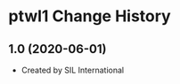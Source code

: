 ptwl1 Change History
====================

1.0 (2020-06-01)
----------------
* Created by SIL International
